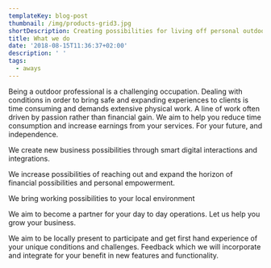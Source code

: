 ```yaml
---
templateKey: blog-post
thumbnail: /img/products-grid3.jpg
shortDescription: Creating possibilities for living off personal outdoor skills
title: What we do
date: '2018-08-15T11:36:37+02:00'
description: ' '
tags:
  - aways
---
```

Being a outdoor professional is a challenging occupation. Dealing with conditions in order to bring safe and expanding experiences to clients is time consuming and demands extensive physical work. A line of work often driven by passion rather than financial gain. We aim to help you reduce time consumption and increase earnings from your services. For your future, and independence.

We create new business possibilities through smart digital interactions and integrations.

We increase possibilities of reaching out and expand the horizon of financial possibilities and personal empowerment. 

We bring working possibilities to your local environment

We aim to become a partner for your day to day operations. Let us help you grow your business. 

We aim to be locally present to participate and get first hand experience of your unique conditions and challenges. Feedback which we will incorporate and integrate for your benefit in new features and functionality.
